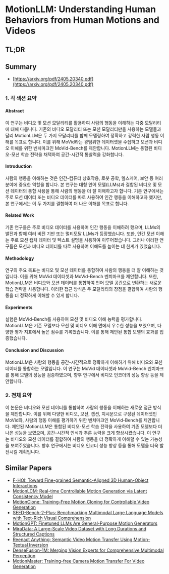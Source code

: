 # MotionLLM: Understanding Human Behaviors from Human Motions and Videos
## TL;DR
## Summary
- [https://arxiv.org/pdf/2405.20340.pdf](https://arxiv.org/pdf/2405.20340.pdf)

### 1. 각 섹션 요약

#### **Abstract**
이 연구는 비디오 및 모션 모달리티를 활용하여 사람의 행동을 이해하는 다중 모달리티에 대해 다룹니다. 기존의 비디오 모달리티 또는 모션 모달리티만을 사용하는 모델들과 달리 MotionLLM은 두 가지 모달리티를 함께 모델링하여 정확하고 강력한 사람 행동 이해를 목표로 합니다. 이를 위해 MoVid라는 광범위한 데이터셋을 수집하고 모션과 비디오 이해를 위한 벤치마크인 MoVid-Bench를 제안합니다. MotionLLM는 통합된 비디오-모션 학습 전략을 채택하여 공간-시간적 통찰력을 강화합니다.

#### **Introduction**
사람의 행동을 이해하는 것은 인간-컴퓨터 상호작용, 로봇 공학, 헬스케어, 보안 등 여러 분야에 중요한 역할을 합니다. 본 연구는 대형 언어 모델(LLMs)과 결합된 비디오 및 모션 데이터의 통합 사용을 통해 사람의 행동을 더 잘 이해하고자 합니다. 기존 연구에서는 주로 모션 데이터 또는 비디오 데이터를 따로 사용하여 인간 행동을 이해하고자 했지만, 본 연구에서는 이 두 가지를 결합하여 더 나은 이해를 목표로 합니다.

#### **Related Work**
기존 연구들은 주로 비디오 데이터를 사용하여 인간 행동을 이해하려 했으며, LLMs의 발전과 함께 여러 비전 기반 또는 멀티모달 LLMs가 등장했습니다. 또한, 인간 모션 이해는 주로 모션 캡처 데이터 및 텍스트 설명을 사용하여 이루어졌습니다. 그러나 이러한 연구들은 모션과 비디오 데이터를 따로 사용하여 이해도를 높이는 데 한계가 있었습니다.

#### **Methodology**
연구의 주요 목표는 비디오 및 모션 데이터를 통합하여 사람의 행동을 더 잘 이해하는 것입니다. 이를 위해 MoVid 데이터셋과 MoVid-Bench 벤치마크를 제안합니다. 또한, MotionLLM은 비디오와 모션 데이터를 통합하여 언어 모델 공간으로 변환하는 새로운 학습 전략을 사용합니다. 이러한 접근 방식은 두 모달리티의 장점을 결합하여 사람의 행동을 더 정확하게 이해할 수 있게 합니다.

#### **Experiments**
실험은 MoVid-Bench를 사용하여 모션 및 비디오 이해 능력을 평가합니다. MotionLLM은 기존 모델보다 모션 및 비디오 이해 면에서 우수한 성능을 보였으며, 다양한 평가 지표에서 높은 점수를 기록했습니다. 이를 통해 제안된 통합 모델의 효과를 입증했습니다.

#### **Conclusion and Discussion**
MotionLLM은 사람의 행동을 공간-시간적으로 정확하게 이해하기 위해 비디오와 모션 데이터를 통합하는 모델입니다. 이 연구는 MoVid 데이터셋과 MoVid-Bench 벤치마크를 통해 모델의 성능을 검증하였으며, 향후 연구에서 비디오 인코더의 성능 향상 등을 제안합니다.

### 2. 전체 요약
이 논문은 비디오와 모션 데이터를 통합하여 사람의 행동을 이해하는 새로운 접근 방식을 제안합니다. 이를 위해 다양한 비디오, 모션, 캡션, 지시문으로 구성된 데이터셋인 MoVid와, 사람의 행동 이해를 평가하기 위한 벤치마크인 MoVid-Bench를 제안합니다. 제안된 MotionLLM은 통합된 비디오-모션 학습 전략을 사용하여 기존 모델보다 더 나은 성능을 보였으며, 공간-시간적 인식과 추론 능력을 크게 향상시켰습니다. 이 연구는 비디오와 모션 데이터를 결합하여 사람의 행동을 더 정확하게 이해할 수 있는 가능성을 보여주었습니다. 향후 연구에서는 비디오 인코더 성능 향상 등을 통해 모델을 더욱 발전시킬 계획입니다.

## Similar Papers
- [F-HOI: Toward Fine-grained Semantic-Aligned 3D Human-Object Interactions](2407.12435.md)
- [MotionLCM: Real-time Controllable Motion Generation via Latent Consistency Model](2404.19759.md)
- [MotionClone: Training-Free Motion Cloning for Controllable Video Generation](2406.05338.md)
- [SEED-Bench-2-Plus: Benchmarking Multimodal Large Language Models with Text-Rich Visual Comprehension](2404.16790.md)
- [MotionGPT: Finetuned LLMs Are General-Purpose Motion Generators](2306.10900.md)
- [MiraData: A Large-Scale Video Dataset with Long Durations and Structured Captions](2407.06358.md)
- [Reenact Anything: Semantic Video Motion Transfer Using Motion-Textual Inversion](2408.00458.md)
- [DenseFusion-1M: Merging Vision Experts for Comprehensive Multimodal Perception](2407.08303.md)
- [MotionMaster: Training-free Camera Motion Transfer For Video Generation](2404.15789.md)
